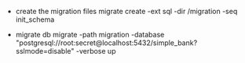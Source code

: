 - create the migration files
  migrate create -ext sql -dir /migration -seq init_schema

- migrate db
  migrate -path migration -database "postgresql://root:secret@localhost:5432/simple_bank?sslmode=disable" -verbose up

